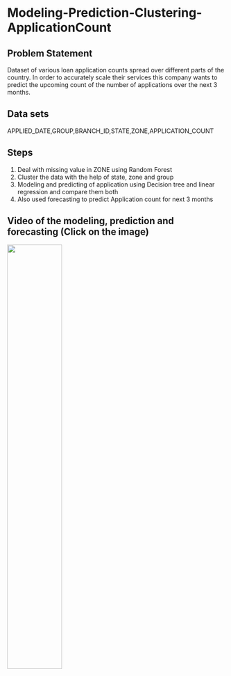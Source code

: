 # Modeling-Prediction-Clustering-ApplicationCount

## Problem Statement
Dataset of various loan application counts spread over different
parts of the country. In order to accurately scale their services this company wants to
predict the upcoming count of the number of applications over the next 3 months.

## Data sets
APPLIED_DATE,GROUP,BRANCH_ID,STATE,ZONE,APPLICATION_COUNT

## Steps
1. Deal with missing value in ZONE using Random Forest
2. Cluster the data with the help of state, zone and group
3. Modeling and predicting of application using Decision tree and linear regression and compare them both
4. Also used forecasting to predict Application count for next 3 months


## Video of the modeling, prediction and forecasting (Click on the image)
 
 [<img src="https://img.youtube.com/vi/Cn5BjI_qQFc/maxresdefault.jpg" width="50%">](https://youtu.be/Cn5BjI_qQFc)
